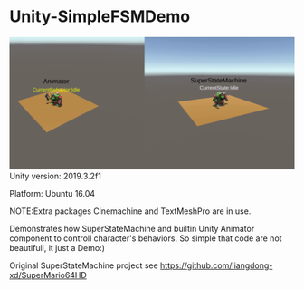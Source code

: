# Unity-SimpleFSMDemo
![image](https://github.com/ALonWol/Unity-SimpleFSMDemo/blob/master/Screenshot/screenshot.gif)
Unity version: 2019.3.2f1

Platform: Ubuntu 16.04

NOTE:Extra packages Cinemachine and TextMeshPro are in use.

Demonstrates how SuperStateMachine and builtin Unity Animator component to controll character's behaviors.
So simple that code are not beautifull, it just a Demo:)

Original SuperStateMachine project see https://github.com/liangdong-xd/SuperMario64HD
